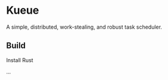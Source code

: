 # Kueue

A simple, distributed, work-stealing, and robust task scheduler.

## Build

Install Rust

...